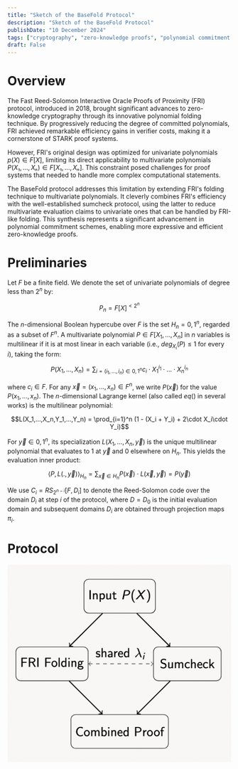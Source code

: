 ```yaml
---
title: "Sketch of the BaseFold Protocol"
description: "Sketch of the BaseFold Protocol"
publishDate: "10 December 2024"
tags: ["cryptography", "zero-knowledge proofs", "polynomial commitment schemes", "Reed-Solomon codes", "multi-linear polynomials"]
draft: False
---
```


# Overview

The Fast Reed-Solomon Interactive Oracle Proofs of Proximity (FRI) protocol, introduced in 2018, brought significant advances to zero-knowledge cryptography through its innovative polynomial folding technique. By progressively reducing the degree of committed polynomials, FRI achieved remarkable efficiency gains in verifier costs, making it a cornerstone of STARK proof systems.

However, FRI's original design was optimized for univariate polynomials $p(X) ∈ F[X]$, limiting its direct applicability to multivariate polynomials $P(X₁,...,Xₙ) ∈ F[X₁,...,Xₙ]$. This constraint posed challenges for proof systems that needed to handle more complex computational statements.

The BaseFold protocol addresses this limitation by extending FRI's folding technique to multivariate polynomials. It cleverly combines FRI's efficiency with the well-established sumcheck protocol, using the latter to reduce multivariate evaluation claims to univariate ones that can be handled by FRI-like folding. This synthesis represents a significant advancement in polynomial commitment schemes, enabling more expressive and efficient zero-knowledge proofs.

# Preliminaries
Let $F$ be a finite field. We denote the set of univariate polynomials of degree less than $2^n$ by:

$$P_n = F[X]^{<2^n}$$

The $n$-dimensional Boolean hypercube over $F$ is the set $H_n = {0,1}^n$, regarded as a subset of $F^n$. A multivariate polynomial $P \in F[X_1,...,X_n]$ in $n$ variables is multilinear if it is at most linear in each variable (i.e., $deg_{X_i}(P) \leq 1$ for every $i$), taking the form:

$$P(X_1,...,X_n) = \sum_{i=(i_1,...,i_n)\in{0,1}^n} c_i\cdot X_1^{i_1}\cdot...\cdot X_n^{i_n}$$

where $c_i \in F$. For any $\vec{x} = (x_1,...,x_n) \in F^n$, we write $P(\vec{x})$ for the value $P(x_1,...,x_n)$.
The $n$-dimensional Lagrange kernel (also called $eq()$ in several works) is the multilinear polynomial:

$$L(X_1,...,X_n,Y_1,...,Y_n) = \prod_{i=1}^n (1 - (X_i + Y_i) + 2\cdot X_i\cdot Y_i)$$

For $\vec{y} \in {0,1}^n$, its specialization $L(X_1,...,X_n,\vec{y})$ is the unique multilinear polynomial that evaluates to 1 at $\vec{y}$ and 0 elsewhere on $H_n$. This yields the evaluation inner product:

$$\langle P, L(.,\vec{y})\rangle_{H_n} = \sum_{\vec{x}\in H_n} P(\vec{x})\cdot L(\vec{x},\vec{y}) = P(\vec{y})$$

We use $C_i = RS_{2^{n-i}}[F,D_i]$ to denote the Reed-Solomon code over the domain $D_i$ at step $i$ of the protocol, where $D = D_0$ is the initial evaluation domain and subsequent domains $D_i$ are obtained through projection maps $\pi_i$.

# Protocol

![BaseFold](./basefold.png)
